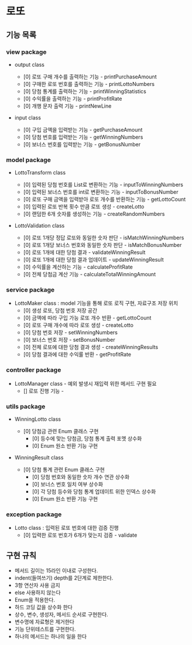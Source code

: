 # 로또

## 기능 목록

### view package
- output class
    + [0] 로또 구매 개수를 출력하는 기능 - printPurchaseAmount
    + [0] 구매한 로또 번호를 출력하는 기능 - printLottoNumbers
    + [0] 당첨 통계를 출력하는 기능 - printWinningStatistics
    + [0] 수익률을 출력하는 기능 - printProfitRate
    + [0] 개행 문자 출력 기능 - printNewLine

- input class
    + [0] 구입 금액을 입력받는 기능 - getPurchaseAmount
    + [0] 당첨 번호를 입력받는 기능 - getWinningNumbers
    + [0] 보너스 번호를 입력받는 기능 - getBonusNumber

### model package
- LottoTransform class
    + [0] 입력된 당첨 번호를 List로 변환하는 기능 - inputToWinningNumbers
    + [0] 입력된 보너스 번호를 int로 변환하는 기능 - inputToBonusNumber
    + [0] 로또 구매 금액을 입력받아 로또 개수를 반환하는 기능 - getLottoCount
    + [0] 입력된 로또 반복 횟수 만큼 로또 생성 - createLotto
    + [0] 랜덤한 6개 숫자를 생성하는 기능 - createRandomNumbers


- LottoValidation class
    + [0] 로또 1개당 정답 로또와 동일한 숫자 판단 - isMatchWinningNumbers
    + [0] 로또 1개당 보너스 번호와 동일한 숫자 판단 - isMatchBonusNumber
    + [0] 로또 1개에 대한 당첨 결과 - validateWinningResult
    + [0] 로또 1개에 대한 당첨 결과 업데이트 - updateWinningResult
    + [0] 수익률을 계산하는 기능 - calculateProfitRate
    + [0] 전체 당첨금 계산 기능 - calculateTotalWinningAmount

### service package
- LottoMaker class : model 기능을 통해 로또 로직 구현, 자료구조 저장 위치
    + [0] 생성 로또, 당첨 번호 저장 공간
    + [0] 금액에 따라 구입 가능 로또 개수 반환 - getLottoCount
    + [0] 로또 구매 개수에 따라 로또 생성 - createLotto
    + [0] 당첨 번호 저장 - setWinningNumbers
    + [0] 보너스 번호 저장 - setBonusNumber
    + [0] 전체 로또에 대한 당첨 결과 생성 - createWinningResults
    + [0] 당첨 결과에 대한 수익률 반환 - getProfitRate

### controller package
- LottoManager class - 예외 발생시 재입력 위한 메서드 구현 필요
    + [] 로또 진행 기능 - 

### utils package
- WinningLotto class
    + [0] 당첨금 관련 Enum 클래스 구현 
        + [0] 등수에 맞는 당첨금, 당첨 통계 출력 포멧 상수화
        + [0] Enum 원소 반환 기능 구현
      
- WinningResult class
  + [0] 당첨 통계 관련 Enum 클래스 구현
    + [0] 당첨 번호와 동일한 숫자 개수 연관 상수화
    + [0] 보너스 번호 일치 여부 상수화
    + [0] 각 당첨 등수와 당첨 통계 업데이트 위한 인덱스 상수화
    + [0] Enum 원소 반환 기능 구현


### exception package
- Lotto class : 입력된 로또 번호에 대한 검증 진행
    + [0]  입력한 로또 번호가 6개가 맞는지 검증 - validate


## 구현 규칙
- 메서드 길이는 15라인 이내로 구성한다.
- indent(들여쓰기) depth를 2단계로 제한한다.
- 3항 연산자 사용 금지
- else 사용하지 않는다
- Enum을 적용한다.
- 하드 코딩 값을 상수화 한다
- 상수, 변수, 생성자, 메서드 순서로 구현한다.
- 변수명에 자료형은 제거한다
- 기능 단위테스트를 구현한다.
- 하나의 메서드는 하나의 일을 한다
